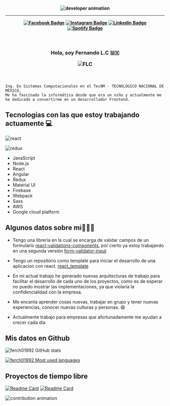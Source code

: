 <h4 align="center">

![developer animation](https://github.com/ferch01992/assets/blob/master/images/ferch01992/developer.gif?raw=true)

<hr>

[![Facebook Badge](https://img.shields.io/badge/-Facebook-blue?style=for-the-badge&logo=Facebook&logoColor=white&link=https://www.facebook.com/Ferch01992/)](https://www.facebook.com/Ferch01992/)
[![Instagram Badge](https://img.shields.io/badge/-instagram-red?style=for-the-badge&logo=instagram&logoColor=white&link=https://www.instagram.com/ferch01992/)](https://www.instagram.com/ferch01992/)
[![Linkedin Badge](https://img.shields.io/badge/-Linkedin-blue?style=for-the-badge&logo=Linkedin&logoColor=white&link=https://www.linkedin.com/in/fernando-lc-b418ab139/)](https://www.linkedin.com/in/fernando-lc-b418ab139/)
[![Spotify Badge](https://img.shields.io/badge/-Spotify-3bb34b?style=for-the-badge&logo=Spotify&logoColor=161f16&link=https://open.spotify.com/playlist/5Xkw0sFd5Y89K7kfrusZsf)](https://open.spotify.com/playlist/5Xkw0sFd5Y89K7kfrusZsf)

</h4>

<h3 align="center">

<br>

Hola, soy Fernando L.C 🇲🇽

![FLC](https://raw.githubusercontent.com/ferch01992/assets/ced3ee1a5c7c3c8a075a56248b75cd62172bb190/images/ferch01992/logo.svg)

<br>

</h3>

```
Ing. En Sistemas Computacionales en el TecNM - TECNOLÓGICO NACIONAL DE MÉXICO,
Me ha fascinado la informática desde que era un niño y actualmente me he dedicado a convertirme en un desarrollador Frontend.
```

## Tecnologías con las que estoy trabajando actuamente 💻

![react](https://raw.githubusercontent.com/ferch01992/assets/ced3ee1a5c7c3c8a075a56248b75cd62172bb190/images/ferch01992/tegnologias/react.svg)

![redux](https://raw.githubusercontent.com/ferch01992/assets/ced3ee1a5c7c3c8a075a56248b75cd62172bb190/images/ferch01992/tegnologias/redux.svg)

- JavaScript
- Node.js
- React
- Angular
- Redux
- Material UI
- Firebase
- Webpack
- Sass
- AWS
- Google cloud platform

## Algunos datos sobre mi👨🏻‍💻

- Tengo una librería en la cual se encarga de validar campos de un formulario [react-validations-components](https://www.npmjs.com/package/react-validations-components), por cierto ya estoy trabajando en una segunda versión [form-validator-input](https://github.com/ferch01992/form-validator-input)

- Tengo un repositório como template para iniciar el desarrollo de una aplicacion con react. [react_template](https://github.com/ferch01992/react_template)

- En mi actual trabajo he generado nuevas arquitecturas de trabajo para facilitar el desarrollo de cada uno de los proyectos, como es de esperar no puedo mostrar las implementaciones, ya que violaría la confidencialidad con la empresa.

- Me encanta aprender cosas nuevas, trabajar en grupo y tener nuevas experiencias, conocer nuevas culturas y personas. 😄

- Actualmente trabajo para empresas que afortunadamente me ayudan a crecer cada día

## Mis datos en Github

![ferch01992 GitHub stats](https://github-readme-stats.vercel.app/api?username=ferch01992&show_icons=true&theme=tokyonight)

[![ferch01992 Most used languages ](https://github-readme-stats.vercel.app/api/top-langs/?username=ferch01992&layout=compact=true&theme=tokyonight)](https://github.com/ferch01992/)

## Proyectos de tiempo libre

[![Readme Card](https://github-readme-stats.vercel.app/api/pin/?username=ferch01992&repo=react_template&theme=tokyonight)](https://github.com/ferch01992/react_template)
[![Readme Card](https://github-readme-stats.vercel.app/api/pin/?username=ferch01992&repo=form-validator-input&theme=tokyonight)](https://github.com/ferch01992/form-validator-input)

![contribution animation](https://raw.githubusercontent.com/ferch01992/assets/e84cc8921a355a1f7c64cbf2590552666bf5b2b9/images/ferch01992/contribution.svg)
